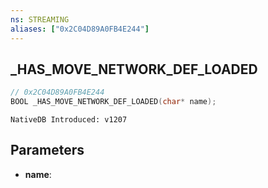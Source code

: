 ```yaml
---
ns: STREAMING
aliases: ["0x2C04D89A0FB4E244"]
---
```

## _HAS_MOVE_NETWORK_DEF_LOADED

```c
// 0x2C04D89A0FB4E244
BOOL _HAS_MOVE_NETWORK_DEF_LOADED(char* name);
```

```
NativeDB Introduced: v1207
```

## Parameters
* **name**:
